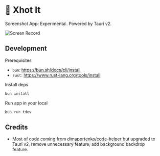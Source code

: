 # 📸 Xhot It

Screenshot App: Experimental. Powered by Tauri v2.

![Screen Record](./screenrecord.gif)

## Development

Prerequisites

+ `bun`: https://bun.sh/docs/cli/install
+ `rust`: https://www.rust-lang.org/tools/install

Install deps

```bash
bun install
```

Run app in your local

```bash
bun run tdev
```

## Credits

+ Most of code coming from [dimaportenko/code-helper](https://github.com/dimaportenko/code-helper) but upgraded to Tauri v2, remove unnecessary feature, add background backdrop feature.